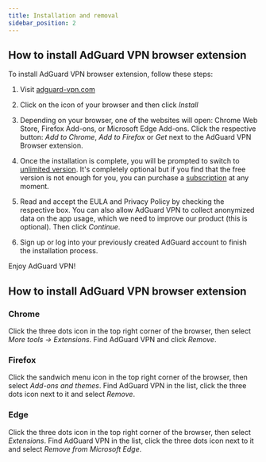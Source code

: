 ```yaml
---
title: Installation and removal
sidebar_position: 2
---
```


## How to install AdGuard VPN browser extension

To install AdGuard VPN browser extension, follow these steps:

1. Visit [adguard-vpn.com](https://adguard-vpn.com/browser-extension/overview.html)

2. Click on the icon of your browser and then click *Install*

3. Depending on your browser, one of the websites will open: Chrome Web Store, Firefox Add-ons, or Microsoft Edge Add-ons. Click the respective button: *Add to Chrome*, *Add to Firefox* or *Get* next to the AdGuard VPN Browser extension.

4. Once the installation is complete, you will be prompted to switch to [unlimited version](https://adguard-vpn.com/thankyou.html). It's completely optional but if you find that the free version is not enough for you, you can purchase a [subscription](/general/subscription.md) at any moment.

4. Read and accept the EULA and Privacy Policy by checking the respective box. You can also allow AdGuard VPN to collect anonymized data on the app usage, which we need to improve our product (this is optional). Then click *Continue*.

5. Sign up or log into your previously created AdGuard account to finish the installation process.

Enjoy AdGuard VPN!

## How to install AdGuard VPN browser extension

### Chrome

Click the three dots icon in the top right corner of the browser, then select *More tools -> Extensions*. Find AdGuard VPN and click *Remove*.

### Firefox

Click the sandwich menu icon in the top right corner of the browser, then select *Add-ons and themes*. Find AdGuard VPN in the list, click the three dots icon next to it and select *Remove*.

### Edge

Click the three dots icon in the top right corner of the browser, then select *Extensions*. Find AdGuard VPN in the list, click the three dots icon next to it and select *Remove from Microsoft Edge*.